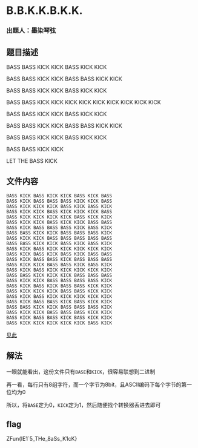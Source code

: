 # B.B.K.K.B.K.K.
### 出题人：墨染琴弦
## 题目描述
BASS BASS KICK KICK BASS KICK KICK

BASS BASS KICK KICK BASS BASS KICK KICK

BASS BASS KICK KICK BASS KICK KICK

BASS BASS KICK KICK KICK KICK KICK KICK KICK KICK KICK

BASS BASS KICK KICK BASS KICK KICK

BASS BASS KICK KICK BASS BASS KICK KICK

BASS BASS KICK KICK BASS KICK KICK

BASS BASS KICK KICK

LET THE BASS KICK
## 文件内容
```
BASS KICK BASS KICK KICK BASS KICK BASS 
BASS KICK BASS BASS BASS KICK KICK BASS 
BASS KICK KICK KICK BASS KICK BASS KICK 
BASS KICK KICK BASS KICK KICK KICK BASS 
BASS KICK KICK KICK KICK BASS KICK KICK 
BASS KICK KICK BASS KICK KICK BASS BASS 
BASS KICK BASS BASS BASS KICK BASS KICK 
BASS BASS KICK KICK BASS BASS BASS KICK 
BASS KICK KICK BASS BASS BASS BASS BASS 
BASS BASS KICK KICK BASS KICK BASS KICK 
BASS KICK BASS KICK KICK KICK KICK KICK 
BASS KICK BASS KICK BASS KICK BASS BASS 
BASS KICK BASS BASS KICK BASS BASS BASS 
BASS KICK KICK BASS BASS KICK BASS KICK 
BASS KICK BASS KICK KICK KICK KICK KICK 
BASS BASS KICK KICK KICK BASS BASS BASS 
BASS KICK KICK BASS BASS BASS BASS KICK 
BASS KICK BASS KICK BASS BASS KICK KICK 
BASS KICK KICK KICK BASS BASS KICK KICK 
BASS KICK BASS KICK KICK KICK KICK KICK 
BASS KICK BASS BASS KICK BASS KICK KICK 
BASS BASS KICK KICK BASS BASS BASS KICK 
BASS KICK KICK BASS BASS BASS KICK KICK 
BASS KICK BASS BASS KICK BASS KICK KICK 
BASS KICK KICK KICK KICK KICK BASS KICK 
```
[见此](https://github.com/NoSparkHere/ZFun2023/blob/main/problems/bbkkbkk/files/basskick.zip)
## 解法
一眼就能看出，这份文件只有`BASE`和`KICK`，很容易联想到二进制

再一看，每行只有8组字符，而一个字节为8bit，且ASCII编码下每个字节的第一位均为0

所以，将`BASE`定为0，`KICK`定为1，然后随便找个转换器丢进去即可

## flag
ZFun{lE1`5_THe_8aSs_K1cK}